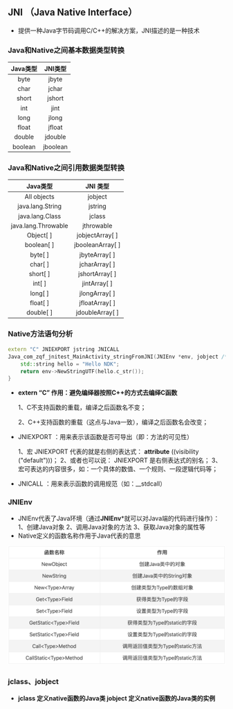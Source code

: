 
## JNI （Java Native Interface）

- 提供一种Java字节码调用C/C++的解决方案，JNI描述的是一种技术

### Java和Native之间基本数据类型转换

| Java类型 | JNI类型 |
| :--------: | :-------: |
|	byte |	jbyte	|
|	char |	jchar	|
|	short |	jshort	|
|	int |	jint	|
|	long |	jlong	|
|	float |	jfloat	|
|	double |	jdouble	|
|	boolean |	jboolean	|

### Java和Native之间引用数据类型转换

| Java类型 | JNI 类型 |
| :--------: | :--------: |
| All objects | jobject |
| java.lang.String | jstring |
| java.lang.Class | jclass |
| java.lang.Throwable | jthrowable |
| Object[ ] | jobjectArray[ ] |
| boolean[ ] | jbooleanArray[ ] |
| byte[ ] | jbyteArray[ ] |
| char[ ] | jcharArray[ ] |
| short[ ] | jshortArray[ ] |
| int[ ] | jintArray[ ] |
| long[ ] | jlongArray[ ] |
| float[ ] | jfloatArray[ ] |
| double[ ] | jdoubleArray[ ] |

### Native方法语句分析

```c++
extern "C" JNIEXPORT jstring JNICALL
Java_com_zqf_jnitest_MainActivity_stringFromJNI(JNIEnv *env, jobject /* this */) {
    std::string hello = "Hello NDK";
    return env->NewStringUTF(hello.c_str());
}
```

- **extern “C”  作用：避免编绎器按照C++的方式去编绎C函数**

  1、C不支持函数的重载，编译之后函数名不变；

  2、C++支持函数的重载（这点与Java一致），编译之后函数名会改变；

- JNIEXPORT ：用来表示该函数是否可导出（即：方法的可见性）

  1、宏 JNIEXPORT 代表的就是右侧的表达式： __attribute__ ((visibility ("default")))；
  2、或者也可以说： JNIEXPORT 是右侧表达式的别名；
  3、宏可表达的内容很多，如：一个具体的数值、一个规则、一段逻辑代码等；

- JNICALL ：用来表示函数的调用规范（如：__stdcall）

### JNIEnv

- JNIEnv代表了Java环境（通过**JNIEnv***就可以对Java端的代码进行操作）：
  1、创建Java对象
  2、调用Java对象的方法
  3、获取Java对象的属性等
- Native定义的函数名称作用于Java代表的意思

![](image/9.png)

### jclass、jobject

- **jclass     定义native函数的Java类 
  jobject   定义native函数的Java类的实例**

